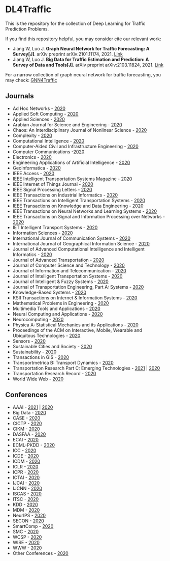 # DL4Traffic
This is the repository for the collection of Deep Learning for Traffic Prediction Problems.

If you find this repository helpful, you may consider cite our relevant work:
* Jiang W, Luo J. <b>Graph Neural Network for Traffic Forecasting: A Survey[J]</b>. arXiv preprint arXiv:2101.11174, 2021. [Link](https://arxiv.org/abs/2101.11174)
* Jiang W, Luo J. <b>Big Data for Traffic Estimation and Prediction: A Survey of Data and Tools[J]</b>. arXiv preprint arXiv:2103.11824, 2021. [Link](https://arxiv.org/abs/2103.11824)

For a narrow collection of graph neural network for traffic forecasting, you may check: [GNN4Traffic](https://github.com/jwwthu/GNN4Traffic)

## Journals
* Ad Hoc Networks - [2020](https://github.com/jwwthu/DL4Traffic/blob/main/2020/Journals/Ad%20Hoc%20Networks.md)
* Applied Soft Computing - [2020](https://github.com/jwwthu/DL4Traffic/blob/main/2020/Journals/ASC.md)
* Applied Sciences - [2020](https://github.com/jwwthu/DL4Traffic/blob/main/2020/Journals/Applied%20Sciences.md)
* Arabian Journal for Science and Engineering - [2020](https://github.com/jwwthu/DL4Traffic/blob/main/2020/Journals/AJSE.md)
* Chaos: An Interdisciplinary Journal of Nonlinear Science - [2020](https://github.com/jwwthu/DL4Traffic/blob/main/2020/Journals/Chaos.md)
* Complexity - [2020](https://github.com/jwwthu/DL4Traffic/blob/main/2020/Journals/Complexity.md)
* Computational Intelligence - [2020](https://github.com/jwwthu/DL4Traffic/blob/main/2020/Journals/CI.md)
* Computer‐Aided Civil and Infrastructure Engineering - [2020](https://github.com/jwwthu/DL4Traffic/blob/main/2020/Journals/CACIE.md)
* Computer Communications -[2020](https://github.com/jwwthu/DL4Traffic/blob/main/2020/Journals/Computer%20Communications.md)
* Electronics - [2020](https://github.com/jwwthu/DL4Traffic/blob/main/2020/Journals/Electronics.md)
* Engineering Applications of Artificial Intelligence - [2020](https://github.com/jwwthu/DL4Traffic/blob/main/2020/Journals/EAAI.md)
* GeoInformatica - [2020](https://github.com/jwwthu/DL4Traffic/blob/main/2020/Journals/GeoInformatica.md)
* IEEE Access - [2020](https://github.com/jwwthu/DL4Traffic/blob/main/2020/Journals/Access.md)
* IEEE Intelligent Transportation Systems Magazine - [2020](https://github.com/jwwthu/DL4Traffic/blob/main/2020/Journals/ITS-Magazine.md)
* IEEE Internet of Things Journal - [2020](https://github.com/jwwthu/DL4Traffic/blob/main/2020/Journals/IoT-Journal.md)
* IEEE Signal Processing Letters - [2020](https://github.com/jwwthu/DL4Traffic/blob/main/2020/Journals/SPL.md)
* IEEE Transactions on Industrial Informatics - [2020](https://github.com/jwwthu/DL4Traffic/blob/main/2020/Journals/TII.md)
* IEEE Transactions on Intelligent Transportation Systems - [2020](https://github.com/jwwthu/DL4Traffic/blob/main/2020/Journals/T-ITS.md)
* IEEE Transactions on Knowledge and Data Engineering - [2020](https://github.com/jwwthu/DL4Traffic/blob/main/2020/Journals/TKDE.md)
* IEEE Transactions on Neural Networks and Learning Systems - [2020](https://github.com/jwwthu/DL4Traffic/blob/main/2020/Journals/TNNLS.md)
* IEEE Transactions on Signal and Information Processing over Networks - [2020](https://github.com/jwwthu/DL4Traffic/blob/main/2020/Journals/TSIPN.md)
* IET Intelligent Transport Systems - [2020](https://github.com/jwwthu/DL4Traffic/blob/main/2020/Journals/IET-ITS.md)
* Information Sciences - [2020](https://github.com/jwwthu/DL4Traffic/blob/main/2020/Journals/Information%20Sciences.md)
* International Journal of Communication Systems - [2020](https://github.com/jwwthu/DL4Traffic/blob/main/2020/Journals/IJCS.md)
* International Journal of Geographical Information Science - [2020](https://github.com/jwwthu/DL4Traffic/blob/main/2020/Journals/IJGIS.md)
* Journal of Advanced Computational Intelligence and Intelligent Informatics - [2020](https://github.com/jwwthu/DL4Traffic/blob/main/2020/Journals/JACIII.md)
* Journal of Advanced Transportation - [2020](https://github.com/jwwthu/DL4Traffic/blob/main/2020/Journals/JAT.md)
* Journal of Computer Science and Technology - [2020](https://github.com/jwwthu/DL4Traffic/blob/main/2020/Journals/JCST.md)
* Journal of Information and Telecommunication - [2020](https://github.com/jwwthu/DL4Traffic/blob/main/2020/Journals/JIT.md)
* Journal of Intelligent Transportation Systems - [2020](https://github.com/jwwthu/DL4Traffic/blob/main/2020/Journals/JITS.md)
* Journal of Intelligent & Fuzzy Systems - [2020](https://github.com/jwwthu/DL4Traffic/blob/main/2020/Journals/JIFS.md)
* Journal of Transportation Engineering, Part A: Systems - [2020](https://github.com/jwwthu/DL4Traffic/blob/main/2020/Journals/JTE-PartA.md)
* Knowledge-Based Systems - [2020](https://github.com/jwwthu/DL4Traffic/blob/main/2020/Journals/KBS.md)
* KSII Transactions on Internet & Information Systems - [2020](https://github.com/jwwthu/DL4Traffic/blob/main/2020/Journals/ITIIS.md)
* Mathematical Problems in Engineering - [2020](https://github.com/jwwthu/DL4Traffic/blob/main/2020/Journals/MPE.md)
* Multimedia Tools and Applications - [2020](https://github.com/jwwthu/DL4Traffic/blob/main/2020/Journals/MTAA.md)
* Neural Computing and Applications - [2020](https://github.com/jwwthu/DL4Traffic/blob/main/2020/Journals/NCA.md)
* Neurocomputing - [2020](https://github.com/jwwthu/DL4Traffic/blob/main/2020/Journals/Neurocomputing.md)
* Physica A: Statistical Mechanics and its Applications - [2020](https://github.com/jwwthu/DL4Traffic/blob/main/2020/Journals/PhysicaA.md)
* Proceedings of the ACM on Interactive, Mobile, Wearable and Ubiquitous Technologies - [2020](https://github.com/jwwthu/DL4Traffic/blob/main/2020/Journals/IMWUT.md)
* Sensors - [2020](https://github.com/jwwthu/DL4Traffic/blob/main/2020/Journals/Sensors.md)
* Sustainable Cities and Society - [2020](https://github.com/jwwthu/DL4Traffic/blob/main/2020/Journals/SCS.md)
* Sustainability - [2020](https://github.com/jwwthu/DL4Traffic/blob/main/2020/Journals/Sustainability.md)
* Transactions in GIS - [2020](https://github.com/jwwthu/DL4Traffic/blob/main/2020/Journals/TGIS.md)
* Transportmetrica B: Transport Dynamics - [2020](https://github.com/jwwthu/DL4Traffic/blob/main/2020/Journals/Transportmetrica%20B.md)
* Transportation Research Part C: Emerging Technologies - [2021](https://github.com/jwwthu/DL4Traffic/blob/main/2021/Journals/TRC.md) | [2020](https://github.com/jwwthu/DL4Traffic/blob/main/2020/Journals/TRC.md)
* Transportation Research Record - [2020](https://github.com/jwwthu/DL4Traffic/blob/main/2020/Journals/TRR.md)
* World Wide Web - [2020](https://github.com/jwwthu/DL4Traffic/blob/main/2020/Journals/WWW.md)


## Conferences
* AAAI - [2021](https://github.com/jwwthu/DL4Traffic/blob/main/2021/Conferences/AAAI.md) | [2020](https://github.com/jwwthu/DL4Traffic/blob/main/2020/Conferences/AAAI.md)
* Big Data - [2020](https://github.com/jwwthu/DL4Traffic/blob/main/2020/Conferences/BigData.md)
* CASE - [2020](https://github.com/jwwthu/DL4Traffic/blob/main/2020/Conferences/CASE.md)
* CICTP - [2020](https://github.com/jwwthu/DL4Traffic/blob/main/2020/Conferences/CICTP.md)
* CIKM - [2020](https://github.com/jwwthu/DL4Traffic/blob/main/2020/Conferences/CIKM.md)
* DASFAA - [2020](https://github.com/jwwthu/DL4Traffic/blob/main/2020/Conferences/DASFAA.md)
* ECAI - [2020](https://github.com/jwwthu/DL4Traffic/blob/main/2020/Conferences/ECAI.md)
* ECML-PKDD - [2020](https://github.com/jwwthu/DL4Traffic/blob/main/2020/Conferences/ECML-PKDD.md)
* ICC - [2020](https://github.com/jwwthu/DL4Traffic/blob/main/2020/Conferences/ICC.md)
* ICDE - [2020](https://github.com/jwwthu/DL4Traffic/blob/main/2020/Conferences/ICDE.md)
* ICDM - [2020](https://github.com/jwwthu/DL4Traffic/blob/main/2020/Conferences/ICDM.md)
* ICLR - [2020](https://github.com/jwwthu/DL4Traffic/blob/main/2020/Conferences/ICLR.md)
* ICPR - [2020](https://github.com/jwwthu/DL4Traffic/blob/main/2020/Conferences/ICPR.md)
* ICTAI - [2020](https://github.com/jwwthu/DL4Traffic/blob/main/2020/Conferences/ICTAI.md)
* IJCAI - [2020](https://github.com/jwwthu/DL4Traffic/blob/main/2020/Conferences/IJCAI.md)
* IJCNN - [2020](https://github.com/jwwthu/DL4Traffic/blob/main/2020/Conferences/IJCNN.md)
* ISCAS - [2020](https://github.com/jwwthu/DL4Traffic/blob/main/2020/Conferences/ISCAS.md)
* ITSC - [2020](https://github.com/jwwthu/DL4Traffic/blob/main/2020/Conferences/ITSC.md)
* KDD - [2020](https://github.com/jwwthu/DL4Traffic/blob/main/2020/Conferences/KDD.md)
* MDM - [2020](https://github.com/jwwthu/DL4Traffic/blob/main/2020/Conferences/MDM.md)
* NeurIPS - [2020](https://github.com/jwwthu/DL4Traffic/blob/main/2020/Conferences/NeurIPS.md)
* SECON - [2020](https://github.com/jwwthu/DL4Traffic/blob/main/2020/Conferences/SECON.md)
* SmartComp - [2020](https://github.com/jwwthu/DL4Traffic/blob/main/2020/Conferences/SmartComp.md)
* SMC - [2020](https://github.com/jwwthu/DL4Traffic/blob/main/2020/Conferences/SMC.md)
* WCSP - [2020](https://github.com/jwwthu/DL4Traffic/blob/main/2020/Conferences/WCSP.md)
* WISE - [2020](https://github.com/jwwthu/DL4Traffic/blob/main/2020/Conferences/WISE.md)
* WWW - [2020](https://github.com/jwwthu/DL4Traffic/blob/main/2020/Conferences/WWW.md)
* Other Conferences - [2020](https://github.com/jwwthu/DL4Traffic/blob/main/2020/Conferences/Other_Conferences.md)